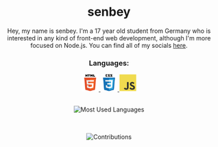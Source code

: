 <div align="center">
  <h1>senbey</h1>

  <div>
    Hey, my name is senbey. I'm a 17 year old student from Germany who is
    interested in any kind of front-end web development, although I'm more focused
    on Node.js. You can find all of my socials
    <a href="https://senbey.net">here</a>.
  </div>

  <h3>Languages:</h3>

  <a href="https://www.w3.org/html/">
    <img
      src="https://raw.githubusercontent.com/devicons/devicon/master/icons/html5/html5-original-wordmark.svg"
      alt="HTML5"
      width="40"
      height="40"
    />
  </a>
  <a href="https://www.w3schools.com/css/">
    <img
      src="https://raw.githubusercontent.com/devicons/devicon/master/icons/css3/css3-original-wordmark.svg"
      alt="CSS3"
      width="40"
      height="40" /></a
  ><a href="https://developer.mozilla.org/en-US/docs/Web/JavaScript">
    <img
      src="https://raw.githubusercontent.com/devicons/devicon/master/icons/javascript/javascript-original.svg"
      alt="JavaScript"
      width="40"
      height="40"
    />
  </a>

  <br />
  <br />

  <img
    src="https://github-readme-stats.vercel.app/api/top-langs?username=senbeyxd&show_icons=true&locale=en&layout=compact"
    alt="Most Used Languages"
  />

  <br />

  <img
    align="center"
    src="https://github-readme-streak-stats.herokuapp.com/?user=senbeyxd"
    alt="Contributions"
  />
</div>
